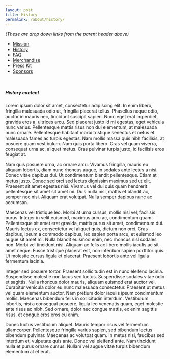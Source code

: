 ```yaml
---
layout: post
title: History
permalink: /about/history/
---
```


_(These are drop down links from the parent header above)_

<nav class="pink">
  <div class="nav-wrapper">
    <ul id="nav-mobile" class="left hide-on-med-and-down">
      <li><a href="/about/mission/">Mission</a></li>
      <li class="active"><a href="/about/history/">History</a></li>
      <li><a href="/about/FAQ/">FAQ</a></li>
      <li><a href="http://shop.naptownrollergirls.com/">Merchandise</a></li>
      <li><a href="/about/presskit/">Press Kit</a></li>
      <li><a href="/about/sponsors/">Sponsors</a></li>
    </ul>
  </div>
</nav>

<div class="divider" style="margin: 50px 0 35px 0;"></div>

##### History content

Lorem ipsum dolor sit amet, consectetur adipiscing elit. In enim libero, fringilla malesuada odio ut, fringilla placerat tellus. Phasellus neque odio, auctor in mauris nec, tincidunt suscipit sapien. Nunc eget erat imperdiet, gravida eros a, ultrices arcu. Sed placerat justo id mi egestas, eget vehicula nunc varius. Pellentesque mattis risus non dui elementum, at malesuada nunc ornare. Pellentesque habitant morbi tristique senectus et netus et malesuada fames ac turpis egestas. Nam mollis massa quis nibh facilisis, at posuere quam vestibulum. Nam quis porta libero. Cras vel quam viverra, consequat urna ac, aliquet metus. Cras pulvinar turpis justo, id facilisis eros feugiat at.

Nam quis posuere urna, ac ornare arcu. Vivamus fringilla, mauris eu aliquam lobortis, diam nunc rhoncus augue, in sodales ante lectus a nisi. Donec vitae dapibus dui. Ut condimentum blandit pellentesque. Etiam at metus justo. Donec sed orci sed lectus dignissim maximus sed ut elit. Praesent sit amet egestas nisi. Vivamus vel dui quis quam hendrerit pellentesque sit amet sit amet mi. Duis nulla nisl, mattis et blandit ac, semper nec nisi. Aliquam erat volutpat. Nulla semper dapibus nunc ac accumsan.

Maecenas vel tristique leo. Morbi at urna cursus, mollis nisl vel, facilisis purus. Integer in velit euismod, maximus arcu ac, condimentum quam. Pellentesque sit amet erat gravida, mattis purus sit amet, condimentum dui. Mauris lectus ex, consectetur vel aliquet quis, dictum non orci. Cras dapibus, ipsum a commodo dapibus, leo sapien porta arcu, et euismod leo augue sit amet mi. Nulla blandit euismod enim, nec rhoncus nisl sodales non. Morbi vel tincidunt nisi. Aliquam ac felis ac libero mollis iaculis ac sit amet neque. Fusce tristique placerat est, non interdum sapien porttitor quis. Ut molestie cursus ligula et placerat. Praesent lobortis ante vel ligula fermentum lacinia.

Integer sed posuere tortor. Praesent sollicitudin est in nunc eleifend lacinia. Suspendisse molestie non lacus sed luctus. Suspendisse sodales vitae odio et sagittis. Nulla rhoncus dolor mauris, aliquam euismod erat auctor vel. Curabitur vehicula dolor eu nunc malesuada consectetur. Praesent ut metus vel quam elementum auctor. Nam pretium dolor iaculis ipsum condimentum mollis. Maecenas bibendum felis in sollicitudin interdum. Vestibulum lobortis, nisi a consequat posuere, ligula leo venenatis quam, eget molestie ante risus ac nibh. Sed ornare, dolor nec congue mattis, ex enim sagittis risus, et congue eros eros eu enim.

Donec luctus vestibulum aliquet. Mauris tempor risus vel fermentum ullamcorper. Pellentesque fringilla varius sapien, sed bibendum lectus bibendum pulvinar. Maecenas ac volutpat quam. In metus nisi, faucibus sed interdum et, vulputate quis ante. Donec vel eleifend ante. Nam tincidunt nulla et purus ornare cursus. Nullam vel augue vitae turpis bibendum elementum at et erat.
